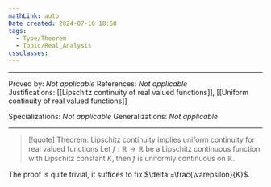```yaml
---
mathLink: auto
Date created: 2024-07-10 18:58
tags:
  - Type/Theorem
  - Topic/Real_Analysis
cssclasses:
---
```


---

Proved by: _Not applicable_
References: _Not applicable_
Justifications: [[Lipschitz continuity of real valued functions]], [[Uniform continuity of real valued functions]]

Specializations: _Not applicable_
Generalizations: _Not applicable_

---

> [!quote] Theorem: Lipschitz continuity implies uniform continuity for real valued functions
> Let $f:\mathbb{R}\to \mathbb{R}$ be a Lipschitz continuous function with Lipschitz constant $K$, then $f$ is uniformly continuous on $\mathbb{R}$.

The proof is quite trivial, it suffices to fix $\delta:=\frac{\varepsilon}{K}$.


